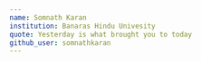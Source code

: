 ```yaml
---
name: Somnath Karan
institution: Banaras Hindu Univesity
quote: Yesterday is what brought you to today
github_user: somnathkaran
---
```

